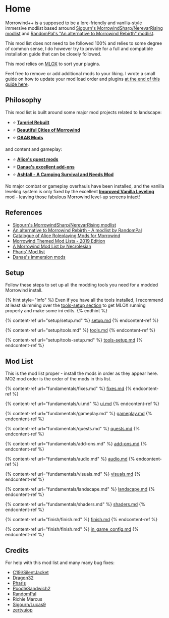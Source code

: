 # Home

Morrowind++ is a supposed to be a lore-friendly and vanilla-style immersive modlist based arround [Sigourn's MorrowindSharp/NerevarRising modlist](https://github.com/Sigourn/nerevarrising/blob/master/main.md) and [RandomPal's "An alternative to Morrowind Rebirth" modlist](https://www.nexusmods.com/morrowind/mods/48812).

This mod list does not need to be followed 100% and relies to some degree of common sense, I do however try to provide for a full and compatible installation guide that can be closely followed.

This mod relies on [MLOX](setup/tools.md#⭐-mlox-ruleshttpsgithubcommloxmloxreleasestagv10) to sort your plugins.

Feel free to remove or add additional mods to your liking. I wrote a small guide on how to update your mod load order and plugins [at the end of this guide here](finish/finish.md).

## Philosophy

This mod list is built around some major mod projects related to landscape:

* ⭐ [**Tamriel Rebuilt**](https://www.nexusmods.com/morrowind/mods/42145)
* ⭐ [**Beautiful Cities of Morrowind**](https://www.nexusmods.com/morrowind/mods/49231)
* ⭐ [**OAAB Mods**](https://www.nexusmods.com/morrowind/mods/49042)

and content and gameplay:

* ⭐ [**Alice's quest mods**](https://www.nexusmods.com/morrowind/users/4709296)
* ⭐ [**Danae's excellent add-ons**](https://www.nexusmods.com/morrowind/users/1233897)
* ⭐ [**Ashfall - A Camping Survival and Needs Mod**](https://www.nexusmods.com/morrowind/mods/49057)

No major combat or gameplay overhauls have been installed, and the vanilla leveling system is only fixed by the excellent [**Improved Vanilla Leveling**](https://www.nexusmods.com/morrowind/mods/48065) mod - leaving those fabulous Morrowind level-up screens intact!

## References

* [Sigourn's MorrowindSharp/NerevarRising modlist](https://github.com/Sigourn/nerevarrising/blob/master/main.md)
* [An alternative to Morrowind Rebirth - A modlist by RandomPal](https://www.nexusmods.com/morrowind/mods/48812)
* [Catalogue of Alice Roleplaying Mods for Morrowind](https://alicemorrowindmods.wordpress.com/2021/06/03/catalogue-of-alice-roleplaying-mods-for-morrowind/)
* [Morrowind Themed Mod Lists - 2019 Edition](https://github.com/Lucevar/mw-immersion-mods)
* [A Morrowind Mod List by Necrolesian](https://github.com/Necrolesian/morrowind-mod-list)
* [Pharis' Mod list](https://github.com/PharisMods/pharis-mod-list)
* [Danae's immersion mods](https://danaeplays.thenet.sk/modlist-little-things-that-go-a-long-way-immersive-mods/)

## Setup

Follow these steps to set up all the modding tools you need for a modded Morrowind install.

{% hint style="info" %}
Even if you have all the tools installed, I recommend at least skimming over the [tools-setup section](setup/tools-setup.md) to get MLOX running properly and make some ini edits.
{% endhint %}

{% content-ref url="setup/setup.md" %}
[setup.md](setup/setup.md)
{% endcontent-ref %}

{% content-ref url="setup/tools.md" %}
[tools.md](setup/tools.md)
{% endcontent-ref %}

{% content-ref url="setup/tools-setup.md" %}
[tools-setup.md](setup/tools-setup.md)
{% endcontent-ref %}

## Mod List

This is the mod list proper - install the mods in order as they appear here. MO2 mod order is the order of the mods in this list.

{% content-ref url="fundamentals/fixes.md" %}
[fixes.md](fundamentals/fixes.md)
{% endcontent-ref %}

{% content-ref url="fundamentals/ui.md" %}
[ui.md](fundamentals/ui.md)
{% endcontent-ref %}

{% content-ref url="fundamentals/gameplay.md" %}
[gameplay.md](fundamentals/gameplay.md)
{% endcontent-ref %}

{% content-ref url="fundamentals/quests.md" %}
[quests.md](fundamentals/quests.md)
{% endcontent-ref %}

{% content-ref url="fundamentals/add-ons.md" %}
[add-ons.md](fundamentals/add-ons.md)
{% endcontent-ref %}

{% content-ref url="fundamentals/audio.md" %}
[audio.md](fundamentals/audio.md)
{% endcontent-ref %}

{% content-ref url="fundamentals/visuals.md" %}
[visuals.md](fundamentals/visuals.md)
{% endcontent-ref %}

{% content-ref url="fundamentals/landscape.md" %}
[landscape.md](fundamentals/landscape.md)
{% endcontent-ref %}

{% content-ref url="fundamentals/shaders.md" %}
[shaders.md](fundamentals/shaders.md)
{% endcontent-ref %}

{% content-ref url="finish/finish.md" %}
[finish.md](finish/finish.md)
{% endcontent-ref %}

{% content-ref url="finish/finish.md" %}
[in_game_config.md](finish/in_game_config.md)
{% endcontent-ref %}

## Credits

For help with this mod list and many many bug fixes:

* [C19i/SilentJacket](https://www.nexusmods.com/morrowind/users/7006096)
* [Dragon32](https://www.nexusmods.com/morrowind/users/2553)
* [Pharis](https://github.com/PharisMods/pharis-mod-list)
* [PoodleSandwich2](https://www.nexusmods.com/morrowind/users/45710542)
* [RandomPal](https://www.nexusmods.com/morrowind/users/59284071)
* Richie Marcus
* [Sigourn/Lucas9](https://www.nexusmods.com/morrowind/users/14600469)
* [zertyuiop](https://github.com/rfuzzo/MorrowindPlusPlus/issues/2)
